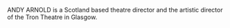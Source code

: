 ANDY ARNOLD is a Scotland based theatre director and the artistic director of the Tron Theatre in Glasgow.
